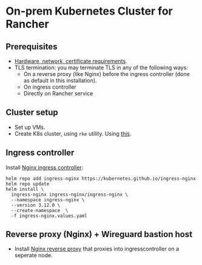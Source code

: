 # On-prem Kubernetes Cluster for Rancher

##  Prerequisites
* [Hardware, network, certificate requirements](./requirements.md).
* TLS termination: you may terminate TLS in any of the following ways:
  * On a reverse proxy (like Nginx) before the ingress controller (done as default in this installation).
  * On ingress controller
  * Directly on Rancher service
 
## Cluster setup
* Set up VMs.
* Create K8s cluster, using `rke` utility. Using [this](../../docs/rke-setup.md).

## Ingress controller
Install [Nginx ingress controller](https://kubernetes.github.io/ingress-nginx/deploy/):

```
helm repo add ingress-nginx https://kubernetes.github.io/ingress-nginx
helm repo update
helm install \                               
  ingress-nginx ingress-nginx/ingress-nginx \
  --namespace ingress-nginx \
  --version 3.12.0 \
  --create-namespace  \
  -f ingress-nginx.values.yaml
```

## Reverse proxy (Nginx) + Wireguard bastion host
* Install [Nginx reverse proxy](./nginx/) that proxies into ingresscontroller on a seperate node.
